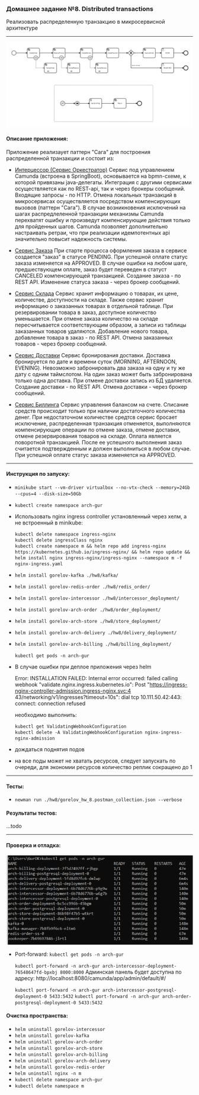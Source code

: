 ### Домашнее задание №8. Distributed transactions

Реализовать распределенную транзакцию в микросервисной архитектуре

---
![img.png](img.png)

#### Описание приложения:
Приложение реализаует паттерн "Сага" для построения распределенной транзакции и состоит из:
- [Интерцессор (Сервис Оркестратор)](https://github.com/GUR-ok/arch-intercessor)
  Сервис под управлением Camunda (встроена в SpringBoot), основывается на bpmn-схеме, 
  к которой привязаны java-делегаты. Интеграция с другими сервисами осуществляется как по REST-api, 
  так и через брокеры сообщений. Входящие запросы - по HTTP.
  Отмена локальных транзакций в микросервисах осуществляется посредством компенсирующих вызовов (паттерн "Сага").
  В случае возникновения исключений на шагах распредлеленной транзакции механизмы Camunda перехватят ошибку и 
  произведут компенсирующие действия только для пройденных шагов.
  Camunda позволяет дополнительно настраивать ретраи, что при реализации идемпотентных api значительно повысит надежность системы.

- [Сервис Заказа](https://github.com/GUR-ok/arch-order)
  При старте процесса оформления заказа в сервисе создается "заказ" в статусе PENDING.
  При успешной оплате статус заказа изменяется на APPROVED.
  В случае ошибки на любом шаге, предшествующем оплате, заказ будет переведен в статуст CANCELED компенсирующей транзакцией.
  Создание заказа - по REST API. Изменение статуса заказа - через брокер сообщений.

- [Сервис Склада](https://github.com/GUR-ok/arch-store)
  Сервис хранит информацию о товарах, их цене, количестве, доступности на складе.
  Также сервис хранит информацию о заказанных товарах в отдельной таблице. При резервировании товара в заказ, доступное количество уменьшается.
  При отмене заказа количество на складе пересчитывается соответствующим образом, а записи из таблицы заказанных товаров удаляются.
  Добавление нового товара, добавление товара в заказ - по REST API. Отмена заказанных товаров - через брокер сообщений.
  
- [Сервис Доставки](https://github.com/GUR-ok/arch-delivery)
  Сервис бронирования доставки. Доставка бронируется по дате и времени суток (MORNING, AFTERNOON, EVENING).
  Невозможно забронировать два заказа на одну и ту же дату с одним таймслотом.
  На один заказ может быть забронирована только одна доставка. При отмене доставки запись из БД удаляется.
  Создание доставки - по REST API. Отмена доставки - через брокер сообщений.
  
- [Сервис Биллинга](https://github.com/GUR-ok/arch-billing)
  Сервис управления балансом на счете. Списание средств происходит только при наличии достаточного количества денег.
  При недостаточном количестве средтсв сервис бросает исключение, распределенная транзакция отменяется,
  выполняются компенсирующие операции по отмене заказа, отмене доставки, отмене резервирования товаров на складе.
  Оплата является поворотной транзакцией. После ее успешного выполнения заказ считается подтвержденным и должен выполниться в любом случае.
  При успешной оплате статус заказа изменяется на APPROVED.

---

#### Инструкция по запуску:
- `minikube start --vm-driver virtualbox --no-vtx-check --memory=24Gb --cpus=4 --disk-size=50Gb`
- `kubectl create namespace arch-gur`
- Использовать nginx ingress controller установленный через хелм, а не встроенный в minikube:

  ```
  kubectl delete namespace ingress-nginx
  kubectl delete ingressClass nginx
  kubectl create namespace m && helm repo add ingress-nginx https://kubernetes.github.io/ingress-nginx/ && helm repo update && helm install nginx ingress-nginx/ingress-nginx --namespace m -f nginx-ingress.yaml
  ```
  
- `helm install gorelov-kafka ./hw8/kafka/`
- `helm install gorelov-redis-order ./hw8/redis_order/`  
- `helm install gorelov-intercessor ./hw8/intercessor_deployment/`
- `helm install gorelov-arch-order ./hw8/order_deployment/`
- `helm install gorelov-arch-store ./hw8/store_deployment/`
- `helm install gorelov-arch-delivery ./hw8/delivery_deployment/`
- `helm install gorelov-arch-billing ./hw8/billing_deployment/`

  `kubectl get pods -n arch-gur`
- В случае ошибки при деплое приложения через helm

  Error: INSTALLATION FAILED: Internal error occurred: failed calling webhook "validate.nginx.ingress.kubernetes.io": Post "https://ingress-nginx-controller-admission.ingress-nginx.svc:4
  43/networking/v1/ingresses?timeout=10s": dial tcp 10.111.50.42:443: connect: connection refused

  необходимо выполнить:
    ```
    kubectl get ValidatingWebhookConfiguration
    kubectl delete -A ValidatingWebhookConfiguration nginx-ingress-nginx-admission
    ```  
- дождаться поднятия подов
- на все поды может не хватать ресурсов, следует запускать по очереди, для экономии ресурсов количество реплик сокращено до 1

---

#### Тесты:

- `newman run ./hw8/gorelov_hw_8.postman_collection.json --verbose`

#### Результаты тестов:

...todo

---

#### Проверка и отладка:
![img_1.png](img_1.png)

- Port-forward:
  `kubectl get pods -n arch-gur`
  
  `kubectl port-forward -n arch-gur arch-intercessor-deployment-76548647fd-bpxbj 8000:8000`
   Админская панель будет доступна по адресу: http://localhost:8080/camunda/app/admin/default/#/
  
  `kubectl port-forward -n arch-gur arch-intercessor-postgresql-deployment-0 5433:5432`
  `kubectl port-forward -n arch-gur arch-order-postgresql-deployment-0 5433:5432`

#### Очистка пространства:

- `helm uninstall gorelov-intercessor`
- `helm uninstall gorelov-kafka`
- `helm uninstall gorelov-arch-order`
- `helm uninstall gorelov-arch-store`
- `helm uninstall gorelov-arch-billing`
- `helm uninstall gorelov-arch-delivery`
- `helm uninstall gorelov-redis-order`
- `helm uninstall nginx -n m`
- `kubectl delete namespace arch-gur`
- `kubectl delete namespace m`